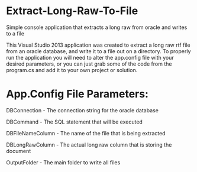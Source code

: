 # Extract-Long-Raw-To-File
Simple console application that extracts a long raw from oracle and writes to a file

This Visual Studio 2013 application was created to extract a long raw rtf file from an oracle database, and write it to a file out on a directory. To properly run the application you will need to alter the app.config file with your desired parameters, or you can just grab some of the code from the program.cs and add it to your own project or solution.

App.Config File Parameters:
===========================

DBConnection - The connection string for the oracle database

DBCommand - The SQL statement that will be executed

DBFileNameColumn - The name of the file that is being extracted

DBLongRawColumn - The actual long raw column that is storing the document

OutputFolder - The main folder to write all files


